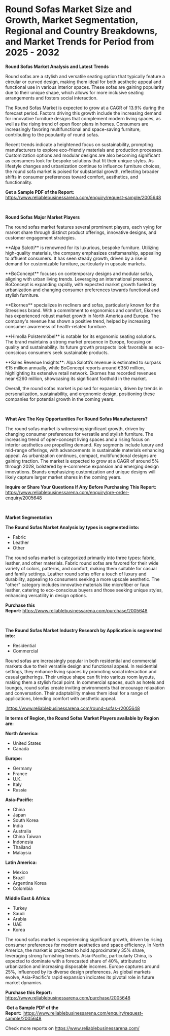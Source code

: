 <p><h1>Round Sofas Market Size and Growth, Market Segmentation, Regional and Country Breakdowns, and Market Trends for Period from 2025 -  2032</h1></p><p><strong>Round Sofas Market Analysis and Latest Trends</strong></p>
<p><p>Round sofas are a stylish and versatile seating option that typically feature a circular or curved design, making them ideal for both aesthetic appeal and functional use in various interior spaces. These sofas are gaining popularity due to their unique shape, which allows for more inclusive seating arrangements and fosters social interaction.</p><p>The Round Sofas Market is expected to grow at a CAGR of 13.9% during the forecast period. Factors driving this growth include the increasing demand for innovative furniture designs that complement modern living spaces, as well as the rising trend of open floor plans in homes. Consumers are increasingly favoring multifunctional and space-saving furniture, contributing to the popularity of round sofas.</p><p>Recent trends indicate a heightened focus on sustainability, prompting manufacturers to explore eco-friendly materials and production processes. Customization options and modular designs are also becoming significant as consumers look for bespoke solutions that fit their unique styles. As lifestyle changes and urbanization continue to influence furniture choices, the round sofa market is poised for substantial growth, reflecting broader shifts in consumer preferences toward comfort, aesthetics, and functionality.</p></p>
<p><strong>Get a Sample PDF of the Report:&nbsp;</strong> <a href="https://www.reliablebusinessarena.com/enquiry/request-sample/2005648?utm_campaign=1871&utm_medium=2&utm_source=Github&utm_content=ia&utm_term=09022025&utm_id=round-sofas">https://www.reliablebusinessarena.com/enquiry/request-sample/2005648</a></p>
<p>&nbsp;</p>
<p><strong>Round Sofas Major Market Players</strong></p>
<p><p>The round sofas market features several prominent players, each vying for market share through distinct product offerings, innovative designs, and customer engagement strategies. </p><p>**Alpa Salotti** is renowned for its luxurious, bespoke furniture. Utilizing high-quality materials, the company emphasizes craftsmanship, appealing to affluent consumers. It has seen steady growth, driven by a rise in demand for customizable furniture, particularly in upscale markets.</p><p>**BoConcept** focuses on contemporary designs and modular sofas, aligning with urban living trends. Leveraging an international presence, BoConcept is expanding rapidly, with expected market growth fueled by urbanization and changing consumer preferences towards functional and stylish furniture.</p><p>**Ekornes** specializes in recliners and sofas, particularly known for the Stressless brand. With a commitment to ergonomics and comfort, Ekornes has experienced robust market growth in North America and Europe. The company's revenue has shown a positive trend, helped by increasing consumer awareness of health-related furniture.</p><p>**Himolla Polstermöbel** is notable for its ergonomic seating solutions. The brand maintains a strong market presence in Europe, focusing on quality and sustainability. Its future growth prospects look favorable as eco-conscious consumers seek sustainable products.</p><p>**Sales Revenue Insights**: Alpa Salotti’s revenue is estimated to surpass €15 million annually, while BoConcept reports around €350 million, highlighting its extensive retail network. Ekornes has recorded revenues near €260 million, showcasing its significant foothold in the market.</p><p>Overall, the round sofas market is poised for expansion, driven by trends in personalization, sustainability, and ergonomic design, positioning these companies for potential growth in the coming years.</p></p>
<p>&nbsp;</p>
<p><strong>What Are The Key Opportunities For Round Sofas Manufacturers?</strong></p>
<p><p>The round sofas market is witnessing significant growth, driven by changing consumer preferences for versatile and stylish furniture. The increasing trend of open-concept living spaces and a rising focus on interior aesthetics are propelling demand. Key segments include luxury and mid-range offerings, with advancements in sustainable materials enhancing appeal. As urbanization continues, compact, multifunctional designs are gaining traction. The market is expected to grow at a CAGR of around 5% through 2028, bolstered by e-commerce expansion and emerging design innovations. Brands emphasizing customization and unique designs will likely capture larger market shares in the coming years.</p></p>
<p><strong>Inquire or Share Your Questions If Any Before Purchasing This Report:</strong> <a href="https://www.reliablebusinessarena.com/enquiry/pre-order-enquiry/2005648?utm_campaign=1871&utm_medium=2&utm_source=Github&utm_content=ia&utm_term=09022025&utm_id=round-sofas">https://www.reliablebusinessarena.com/enquiry/pre-order-enquiry/2005648</a></p>
<p>&nbsp;</p>
<p><strong>Market Segmentation</strong></p>
<p><strong>The Round Sofas Market Analysis by types is segmented into:</strong></p>
<p><ul><li>Fabric</li><li>Leather</li><li>Other</li></ul></p>
<p><p>The round sofas market is categorized primarily into three types: fabric, leather, and other materials. Fabric round sofas are favored for their wide variety of colors, patterns, and comfort, making them suitable for casual and family settings. Leather round sofas offer a touch of luxury and durability, appealing to consumers seeking a more upscale aesthetic. The "other" category includes innovative materials like microfiber or faux leather, catering to eco-conscious buyers and those seeking unique styles, enhancing versatility in design options.</p></p>
<p><strong>Purchase this Report:&nbsp;</strong><a href="https://www.reliablebusinessarena.com/purchase/2005648?utm_campaign=1871&utm_medium=2&utm_source=Github&utm_content=ia&utm_term=09022025&utm_id=round-sofas">https://www.reliablebusinessarena.com/purchase/2005648</a></p>
<p>&nbsp;</p>
<p><strong>The Round Sofas Market Industry Research by Application is segmented into:</strong></p>
<p><ul><li>Residential</li><li>Commercial</li></ul></p>
<p><p>Round sofas are increasingly popular in both residential and commercial markets due to their versatile design and functional appeal. In residential settings, they enhance living spaces by promoting social interaction and casual gatherings. Their unique shape can fit into various room layouts, making them a stylish focal point. In commercial spaces, such as hotels and lounges, round sofas create inviting environments that encourage relaxation and conversation. Their adaptability makes them ideal for a range of applications, blending comfort with aesthetic appeal.</p></p>
<p><a href="https://www.reliablebusinessarena.com/round-sofas-r2005648?utm_campaign=1871&utm_medium=2&utm_source=Github&utm_content=ia&utm_term=09022025&utm_id=round-sofas">&nbsp;https://www.reliablebusinessarena.com/round-sofas-r2005648</a></p>
<p><strong>In terms of Region, the Round Sofas Market Players available by Region are:</strong></p>
<p>
    <p> <strong> North America: </strong>
        <ul>
            <li>United States</li>
            <li>Canada</li>
        </ul>
        </p> 
    <p> <strong> Europe: </strong>
        <ul>
            <li>Germany</li>
            <li>France</li>
            <li>U.K.</li>
            <li>Italy</li>
            <li>Russia</li>
        </ul>
        </p> 
    <p> <strong> Asia-Pacific: </strong>
        <ul>
            <li>China</li>
            <li>Japan</li>
            <li>South Korea</li>
            <li>India</li>
            <li>Australia</li>
            <li>China Taiwan</li>
            <li>Indonesia</li>
            <li>Thailand</li>
            <li>Malaysia</li>
        </ul>
        </p> 
    <p> <strong> Latin America: </strong>
        <ul>
            <li>Mexico</li>
            <li>Brazil</li>
            <li>Argentina Korea</li>
            <li>Colombia</li>
        </ul>
        </p> 
    <p> <strong> Middle East & Africa: </strong>
        <ul>
            <li>Turkey</li>
            <li>Saudi</li>
            <li>Arabia</li>
            <li>UAE</li>
            <li>Korea</li>
        </ul>
    </p>
    </p>
<p><p>The round sofas market is experiencing significant growth, driven by rising consumer preferences for modern aesthetics and space efficiency. In North America, the market is projected to hold approximately 35% share, leveraging strong furnishing trends. Asia-Pacific, particularly China, is expected to dominate with a forecasted share of 40%, attributed to urbanization and increasing disposable incomes. Europe captures around 25%, influenced by its diverse design preferences. As global markets evolve, Asia-Pacific's rapid expansion indicates its pivotal role in future market dynamics.</p></p>
<p><strong>Purchase this Report: </strong><a href="https://www.reliablebusinessarena.com/purchase/2005648?utm_campaign=1871&utm_medium=2&utm_source=Github&utm_content=ia&utm_term=09022025&utm_id=round-sofas">https://www.reliablebusinessarena.com/purchase/2005648</a></p>
<p>&nbsp;<strong>Get a Sample PDF of the Report:&nbsp;&nbsp;</strong><a href="https://www.reliablebusinessarena.com/enquiry/request-sample/2005648?utm_campaign=1871&utm_medium=2&utm_source=Github&utm_content=ia&utm_term=09022025&utm_id=round-sofas">https://www.reliablebusinessarena.com/enquiry/request-sample/2005648</a></p>
<p><strong></strong></p>
<p>Check more reports on <a href="https://www.reliablebusinessarena.com/?utm_campaign=1871&utm_medium=2&utm_source=Github&utm_content=ia&utm_term=09022025&utm_id=round-sofas">https://www.reliablebusinessarena.com/</a></p>